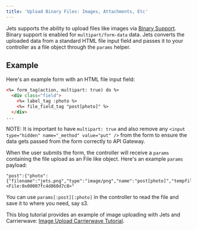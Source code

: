 ```yaml
---
title: 'Upload Binary Files: Images, Attachments, Etc'
---
```


Jets supports the ability to upload files like images via [Binary Support](https://aws.amazon.com/about-aws/whats-new/2016/11/binary-data-now-supported-by-api-gateway/).  Binary support is enabled for `multipart/form-data` data.  Jets converts the uploaded data from a standard HTML file input field and passes it to your controller as a file object through the `params` helper.

## Example

Here's an example form with an HTML file input field:

```html
<%= form_tag(action, multipart: true) do %>
  <div class="field">
    <%= label_tag :photo %>
    <%= file_field_tag "post[photo]" %>
  </div>
...
```

NOTE: It is important to have `multipart: true` and also remove any `<input type="hidden" name="_method" value="put" />` from the form to ensure the data gets passed from the form correctly to API Gateway.

When the user submits the form, the controller will receive a `params` containing the file upload as an File like object.  Here's an example `params` payload:

```
"post":{"photo":{"filename":"jets.png","type":"image/png","name":"post[photo]","tempfile":"#<File:0x00007fc4d860d7c8>"
```

You can use `params[:post][:photo]` in the controller to read the file and save it to where you need, say s3.

This blog tutorial provides an example of image uploading with Jets and Carrierwave: [Image Upload Carrierwave Tutorial](https://blog.boltops.com/2018/12/13/jets-image-upload-carrierwave-tutorial-binary-support).

